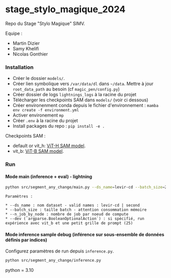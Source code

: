 # stage_stylo_magique_2024

Repo du Stage "Stylo Magique" SIMV.

Equipe : 
* Martin Dizier
* Samy Khelifi
* Nicolas Gonthier

### Installation

* Créer le dossier `models/`.
* Créer lien symbolique vers `/var/data/dl` dans `~/data`. Mettre à jour `root_data_path` au besoin (cf  `magic_pen/config.py`)
* Créer dossier de logs `lightnings_logs` à la racine du projet
* Télécharger les checkpoints SAM dans `models/` (voir ci dessous)
* Créer environenment conda depuis le fichier d'environnement : 
`mamba env create -f environment.yml`
* Activer environement `mp`
* Créer `.env` à la racine du projet
* Install packages du repo : `pip install -e .`


Checkpoints SAM : 
* default or vit_h: [ViT-H SAM model](https://dl.fbaipublicfiles.com/segment_anything/sam_vit_h_4b8939.pth).
* vit_b: [ViT-B SAM model](https://dl.fbaipublicfiles.com/segment_anything/sam_vit_b_01ec64.pth).

### Run
#### Mode main (inference + eval) - lightning

```bash
python src/segment_any_change/main.py --ds_name=levir-cd --batch_size=2 --n_job_by_node=1 --dev
```
```
Paramètres : 

* --ds_name : nom dataset - valid names : levir-cd | second
* --batch_size : taille batch - attention consommation mémoire
* --n_job_by_node : nombre de job par noeud de compute
* --dev (`argparse.BooleanOptionalAction`) : si spécifié, run expérience avec vit_b et une petit grille de prompt (25)
```
#### Mode inference sample debug (inférence sur sous-ensemble de données définis par indices)

Configurez paramètres de run depuis `inference.py`.

```bash
python src/segment_any_change/inference.py 
```

python = 3.10
